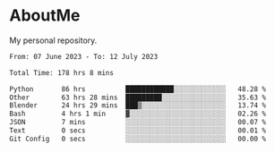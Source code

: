 # AboutMe
My personal repository.
<!--START_SECTION:waka-->

```txt
From: 07 June 2023 - To: 12 July 2023

Total Time: 178 hrs 8 mins

Python       86 hrs          ████████████░░░░░░░░░░░░░   48.28 %
Other        63 hrs 28 mins  █████████░░░░░░░░░░░░░░░░   35.63 %
Blender      24 hrs 29 mins  ███▒░░░░░░░░░░░░░░░░░░░░░   13.74 %
Bash         4 hrs 1 min     ▓░░░░░░░░░░░░░░░░░░░░░░░░   02.26 %
JSON         7 mins          ░░░░░░░░░░░░░░░░░░░░░░░░░   00.07 %
Text         0 secs          ░░░░░░░░░░░░░░░░░░░░░░░░░   00.01 %
Git Config   0 secs          ░░░░░░░░░░░░░░░░░░░░░░░░░   00.00 %
```

<!--END_SECTION:waka-->

